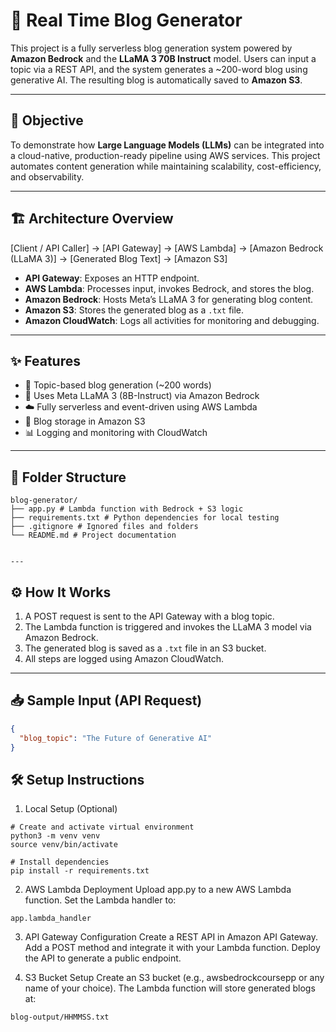 # 📝 Real Time Blog Generator

This project is a fully serverless blog generation system powered by **Amazon Bedrock** and the **LLaMA 3 70B Instruct** model. Users can input a topic via a REST API, and the system generates a ~200-word blog using generative AI. The resulting blog is automatically saved to **Amazon S3**.

---

## 🎯 Objective

To demonstrate how **Large Language Models (LLMs)** can be integrated into a cloud-native, production-ready pipeline using AWS services. This project automates content generation while maintaining scalability, cost-efficiency, and observability.

---

## 🏗️ Architecture Overview

[Client / API Caller]
→
[API Gateway]
→
[AWS Lambda]
→
[Amazon Bedrock (LLaMA 3)]
→
[Generated Blog Text]
→
[Amazon S3]


- **API Gateway**: Exposes an HTTP endpoint.
- **AWS Lambda**: Processes input, invokes Bedrock, and stores the blog.
- **Amazon Bedrock**: Hosts Meta’s LLaMA 3 for generating blog content.
- **Amazon S3**: Stores the generated blog as a `.txt` file.
- **Amazon CloudWatch**: Logs all activities for monitoring and debugging.

---

## ✨ Features

- 📝 Topic-based blog generation (~200 words)
- 🤖 Uses Meta LLaMA 3 (8B-Instruct) via Amazon Bedrock
- ☁️ Fully serverless and event-driven using AWS Lambda
- 📂 Blog storage in Amazon S3
- 📊 Logging and monitoring with CloudWatch

---

## 📁 Folder Structure

```
blog-generator/
├── app.py # Lambda function with Bedrock + S3 logic
├── requirements.txt # Python dependencies for local testing
├── .gitignore # Ignored files and folders
└── README.md # Project documentation


---
```

## ⚙️ How It Works

1. A POST request is sent to the API Gateway with a blog topic.
2. The Lambda function is triggered and invokes the LLaMA 3 model via Amazon Bedrock.
3. The generated blog is saved as a `.txt` file in an S3 bucket.
4. All steps are logged using Amazon CloudWatch.

---

## 📥 Sample Input (API Request)

```json
{
  "blog_topic": "The Future of Generative AI"
}

```

## 🛠️ Setup Instructions

1. Local Setup (Optional)

```
# Create and activate virtual environment
python3 -m venv venv
source venv/bin/activate

# Install dependencies
pip install -r requirements.txt

```

2. AWS Lambda Deployment
Upload app.py to a new AWS Lambda function.
Set the Lambda handler to:
```
app.lambda_handler

```

3. API Gateway Configuration
Create a REST API in Amazon API Gateway.
Add a POST method and integrate it with your Lambda function.
Deploy the API to generate a public endpoint.

4. S3 Bucket Setup
Create an S3 bucket (e.g., awsbedrockcoursepp or any name of your choice).
The Lambda function will store generated blogs at:

```
blog-output/HHMMSS.txt

```



